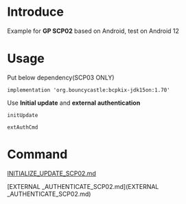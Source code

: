 # **Introduce**

Example for **GP SCP02** based on Android, test on Android 12

# **Usage**

Put below dependency(SCP03 ONLY)

`implementation 'org.bouncycastle:bcpkix-jdk15on:1.70'`

Use **Initial update** and **external authentication**

`initUpdate`

`extAuthCmd`

# **Command**

[INITIALIZE_UPDATE_SCP02.md](INITIALIZE_UPDATE_SCP02.md) 

[EXTERNAL _AUTHENTICATE_SCP02.md](EXTERNAL _AUTHENTICATE_SCP02.md)





